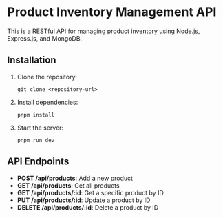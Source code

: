 # Product Inventory Management API

This is a RESTful API for managing product inventory using Node.js, Express.js, and MongoDB.

## Installation

1. Clone the repository:
   ```
   git clone <repository-url>
   ```

2. Install dependencies:
   ```
   pnpm install
   ```

3. Start the server:
   ```
   pnpm run dev
   ```

## API Endpoints

- **POST /api/products**: Add a new product
- **GET /api/products**: Get all products
- **GET /api/products/:id**: Get a specific product by ID
- **PUT /api/products/:id**: Update a product by ID
- **DELETE /api/products/:id**: Delete a product by ID
